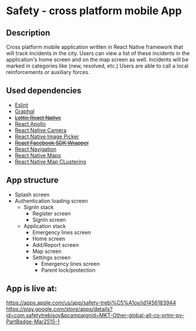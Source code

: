 # Safety - cross platform mobile App

## Description

Cross platform mobile application written in React Native framework that will track incidents in the city. Users can view a list of these incidents in the application's home screen and on the map screen as well. Incidents will be marked in categories like (new, resolved, etc.) Users are able to call a local reinforcements or auxiliary forces.

## Used dependencies

- [Eslint](https://github.com/eslint/eslint)
- [Graphql](https://www.npmjs.com/package/graphql)
- ~~[Lottie React Native](https://github.com/react-native-community/lottie-react-native)~~
- [React Apollo](https://www.npmjs.com/package/react-apollo)
- [React Native Camera](https://github.com/react-native-community/react-native-camera)
- [React Native Image Picker](https://github.com/react-native-community/react-native-image-picker)
- ~~[React Facebook SDK Wrapper](https://www.npmjs.com/package/react-native-fbsdk)~~
- [React Navigation](https://www.npmjs.com/package/react-navigation)
- [React Native Maps](https://github.com/react-native-community/react-native-maps)
- [React Native Map CLustering](https://github.com/venits/react-native-map-clustering)

## App structure

- Splash screen
- Authentication loading screen
  - SignIn stack
    - Register screen
    - SignIn screen
  - Application stack
    - Emergency lines screen
    - Home screen
    - Add/Report screen
    - Map screen
    - Settings screen
      - Emergency lines screen
      - Parent lock/protection

## App is live at:

https://apps.apple.com/us/app/safety-trebi%C5%A1ov/id1456183944
https://play.google.com/store/apps/details?id=com.safetytrebisov&pcampaignid=MKT-Other-global-all-co-prtnr-py-PartBadge-Mar2515-1

